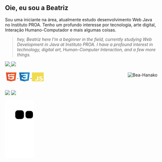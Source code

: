 ## Oie, eu sou a Beatriz
Sou uma iniciante na área, atualmente estudo desenvolvimento Web Java no Instituto PROA. Tenho um profundo interesse por tecnologia, arte digital, Interação Humano-Computador e mais algumas coisas. <br>

>*hey, Beatriz here*
>*I'm a beginner in the field, currently studying Web Development in Java at Instituto PROA. I have a profound interest in technology, digital art, Human-Computer Interaction, and a few more things.*


  <div>
  <a href="https://github.com/ibtriz">
  <img height="180em" src="https://github-readme-stats.vercel.app/api?username=ibtriz&show_icons=true&theme=dracula&include_all_commits=true&count_private=true"/>
  <img height="180em" src="https://github-readme-stats.vercel.app/api/top-langs/?username=ibtriz&layout=compact&langs_count=7&theme=dracula"/>
</div>
   
<div style="display: inline_block"><br>
   <img align="center" alt="Bea-HTML" height="30" width="40" src="https://github.com/devicons/devicon/blob/master/icons/html5/html5-original.svg">
  <img align="center" alt="Bea-CSS" height="30" width="40" src="https://raw.githubusercontent.com/devicons/devicon/master/icons/css3/css3-original.svg">
  <img align="center" alt="Bea-Js" height="30" width="40" src="https://github.com/devicons/devicon/blob/master/icons/javascript/javascript-plain.svg">
      <img align="right" height="169" alt="Bea-Hanako" src="https://i.pinimg.com/originals/01/a1/ac/01a1ac25f5445825000b96a2505b5a2a.gif">
 </div>
  
  ##
  <a href = "mailto:beatriz.fbcarneiro@gmail.com"><img src="https://img.shields.io/badge/-Gmail-%23333?style=for-the-badge&logo=gmail&logoColor=white" target="_blank"></a>
  <a href="https://www.linkedin.com/in/beatriz-francelino-borges-carneiro/" target="_blank"><img src="https://img.shields.io/badge/-LinkedIn-%230077B5?style=for-the-badge&logo=linkedin&logoColor=white" target="_blank"></a> 

![Snake animation](https://github.com/ibtriz/ibtriz/blob/output/github-contribution-grid-snake.svg)
